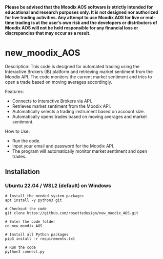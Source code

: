 **Please be advised that the Moodix AOS software is strictly intended for educational and research purposes only. It is not designed nor authorized for live trading activities. Any attempt to use Moodix AOS for live or real-time trading is at the user’s own risk and the developers or distributors of Moodix AOS will not be held responsible for any financial loss or discrepancies that may occur as a result.**

# new_moodix_AOS
Description:
This code is designed for automated trading using the Interactive Brokers (IB) platform and retrieving market sentiment from the Moodix API. The code monitors the current market sentiment and tries to open a trade based on moving averages accordingly.

Features:
- Connects to Interactive Brokers via API.
- Retrieves market sentiment from the Moodix API.
- Automatically selects a trading instrument based on account size.
- Automatically opens trades based on moving averages and market sentiment.

How to Use:
- Run the code.
- Input your email and password for the Moodix API.
- The program will automatically monitor market sentiment and open trades.

## Installation
### Ubuntu 22.04 / WSL2 (default) on Windows
```
# Install the needed system packages
apt install -y python3 git

# Checkout the code
git clone https://github.com/rosettedesign/new_moodix_AOS.git

# Enter the code folder
cd new_moodix_AOS

# Install all Python packages
pip3 install -r requirements.txt

# Run the code
python3 connect.py
```
